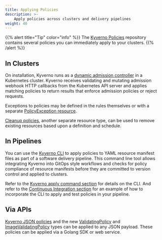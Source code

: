 ```yaml
---
title: Applying Policies
description: >-
    Apply policies across clusters and delivery pipelines
weight: 40
---
```


{{% alert title="Tip" color="info" %}}
The [Kyverno Policies](/policies/) repository contains several policies you can immediately apply to your clusters.
{{% /alert %}}

## In Clusters

On installation, Kyverno runs as a [dynamic admission controller](https://kubernetes.io/docs/reference/access-authn-authz/extensible-admission-controllers/) in a Kubernetes cluster. Kyverno receives validating and mutating admission webhook HTTP callbacks from the Kubernetes API server and applies matching policies to return results that enforce admission policies or reject requests.

Exceptions to policies may be defined in the rules themselves or with a separate [PolicyException resource](/docs/exceptions).

[Cleanup policies](/docs/policy-types/cluster-policy/cleanup.md), another separate resource type, can be used to remove existing resources based upon a definition and schedule.

## In Pipelines

You can use the [Kyverno CLI](/docs/kyverno-cli/) to apply policies to YAML resource manifest files as part of a software delivery pipeline. This command line tool allows integrating Kyverno into GitOps style workflows and checks for policy compliance of resource manifests before they are committed to version control and applied to clusters.

Refer to the [Kyverno apply command section](/docs/kyverno-cli/usage/apply.md) for details on the CLI. And refer to the [Continuous Integration section](../testing-policies/index.md#continuous-integration) for an example of how to incorporate the CLI to apply and test policies in your pipeline.

## Via APIs

[Kyverno JSON policies](/docs/kyverno-json) and the new [ValidatingPolicy](/docs/policy-types/validating-policy/) and [ImageValidatingPolicy](/docs/policy-types/image-validating-policy/) types can be applied to any JSON payload. These policies can be applied via a Golang SDK or web service.
